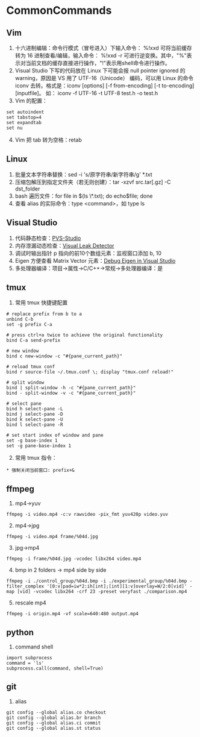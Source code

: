 # CommonCommands

## Vim

1. 十六进制编辑：命令行模式（冒号进入）下输入命令： %!xxd 可将当前缓存转为 16 进制查看/编辑，输入命令： %!xxd -r 可进行逆变换。其中，"%"表示对当前文档的缓存直接进行操作，"!"表示用shell命令进行操作。
2. Visual Studio 下写的代码放在 Linux 下可能会报 null pointer ignored 的 warning，原因是 VS 用了 UTF-16（Unicode） 编码，可以用 Linux 的命令 iconv 去转。格式是：iconv [options] [-f from-encoding] [-t to-encoding] [inputfile]。 如： iconv -f UTF-16 -t UTF-8 test.h -o test.h
3. Vim 的配置：
```
set autoindent
set tabstop=4
set expandtab
set nu
```
4. Vim 把 tab 转为空格：retab

## Linux

1. 批量文本字符串替换：sed -i 's/原字符串/新字符串/g' \*.txt
2. 压缩包解压到指定文件夹（若无则创建）：tar -xzvf src.tar\[.gz\] -C dst_folder
3. bash 遍历文件：for file in $(ls \*.txt); do echo$file; done
4. 查看 alias 的实际命令：type \<command\>，如 type ls

## Visual Studio

1. 代码静态检查：[PVS-Studio](https://www.viva64.com/en/pvs-studio/)
2. 内存泄漏动态检查：[Visual Leak Detector](https://kinddragon.github.io/vld/)
3. 调试时输出指针 p 指向的前10个数组元素：监视窗口添加 b, 10
4. Eigen 方便查看 Matrix Vector 元素：[Debug Eigen in Visual Studio](http://eigen.tuxfamily.org/index.php?title=Developer%27s_Corner#Debugging_under_Visual_Studio)
5. 多处理器编译：项目->属性->C/C++->常规->多处理器编译：是

## tmux

1. 常用 tmux 快捷键配置
```
# replace prefix from b to a
unbind C-b
set -g prefix C-a
 
# press ctrl+a twice to achieve the original functionality
bind C-a send-prefix

# new window
bind c new-window -c "#{pane_current_path}"

# reload tmux conf
bind r source-file ~/.tmux.conf \; display "tmux.conf reload!"
 
# split window
bind | split-window -h -c "#{pane_current_path}"
bind - split-window -v -c "#{pane_current_path}"

# select pane
bind h select-pane -L
bind j select-pane -D
bind k select-pane -U
bind l select-pane -R
 
# set start index of window and pane
set -g base-index 1
set -g pane-base-index 1
```

2. 常用 tmux 指令：
```
* 强制关闭当前窗口: prefix+&
```

## ffmpeg
1. mp4->yuv
```
ffmpeg -i video.mp4 -c:v rawvideo -pix_fmt yuv420p video.yuv
```
2. mp4->jpg
```
ffmpeg -i video.mp4 frame/%04d.jpg
```

3. jpg->mp4
```
ffmpeg -i frame/%04d.jpg -vcodec libx264 video.mp4
```

4. bmp in 2 folders -> mp4 side by side
```
ffmpeg -i ./control_group/%04d.bmp -i ./experimental_group/%04d.bmp -filter_complex '[0:v]pad=iw*2:ih[int];[int][1:v]overlay=W/2:0[vid]' -map [vid] -vcodec libx264 -crf 23 -preset veryfast ./comparison.mp4
```

5. rescale mp4
```
ffmpeg -i origin.mp4 -vf scale=640:480 output.mp4
```

## python
1. command shell
```
import subprocess
command = 'ls'
subprocess.call(command, shell=True)
```

## git
1. alias
```
git config --global alias.co checkout
git config --global alias.br branch
git config --global alias.ci commit
git config --global alias.st status
```

